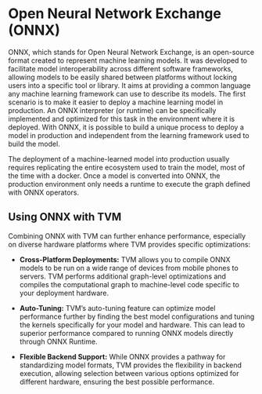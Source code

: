 # Open Neural Network Exchange (ONNX)

ONNX, which stands for Open Neural Network Exchange, is an open-source format created to represent machine learning models. It was developed to facilitate model interoperability across different software frameworks, allowing models to be easily shared between platforms without locking users into a specific tool or library. It aims at providing a common language any machine learning framework can use to describe its models. The first scenario is to make it easier to deploy a machine learning model in production. An ONNX interpreter (or runtime) can be specifically implemented and optimized for this task in the environment where it is deployed. With ONNX, it is possible to build a unique process to deploy a model in production and independent from the learning framework used to build the model.

The deployment of a machine-learned model into production usually requires replicating the entire ecosystem used to train the model, most of the time with a docker. Once a model is converted into ONNX, the production environment only needs a runtime to execute the graph defined with ONNX operators.

## Using ONNX with TVM
Combining ONNX with TVM can further enhance performance, especially on diverse hardware platforms where TVM provides specific optimizations:

- **Cross-Platform Deployments:** TVM allows you to compile ONNX models to be run on a wide range of devices from mobile phones to servers. TVM performs additional graph-level optimizations and compiles the computational graph to machine-level code specific to your deployment hardware.

- **Auto-Tuning:** TVM’s auto-tuning feature can optimize model performance further by finding the best model configurations and tuning the kernels specifically for your model and hardware. This can lead to superior performance compared to running ONNX models directly through ONNX Runtime.

- **Flexible Backend Support:** While ONNX provides a pathway for standardizing model formats, TVM provides the flexibility in backend execution, allowing selection between various options optimized for different hardware, ensuring the best possible performance.